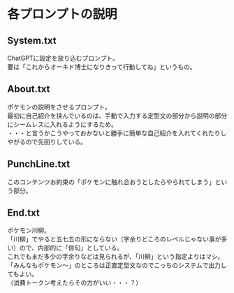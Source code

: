 # 各プロンプトの説明

## System.txt

ChatGPTに設定を放り込むプロンプト。  
要は「これからオーキド博士になりきって行動してね」というもの。  

## About.txt

ポケモンの説明をさせるプロンプト。  
最初に自己紹介を挟んでいるのは、手動で入力する定型文の部分から説明の部分にシームレスに入れるようにするため。  
・・・と言うかこうやっておかないと勝手に簡単な自己紹介を入れてくれたりしやがるので先回りしている。  

## PunchLine.txt

このコンテンツお約束の「ポケモンに触れ合おうとしたらやられてしまう」という部分。  

## End.txt

ポケモン川柳。  
「川柳」でやると五七五の形にならない（字余りどころのレベルじゃない事が多い）ので、内部的に「俳句」としている。  
これでもまだ多少の字余りなどは見られるが、「川柳」という指定よりはマシ。
「みんなもポケモン～」のところは正直定型文なのでこっちのシステムで出力してもよい。  
（消費トークン考えたらその方がいい・・・？）
